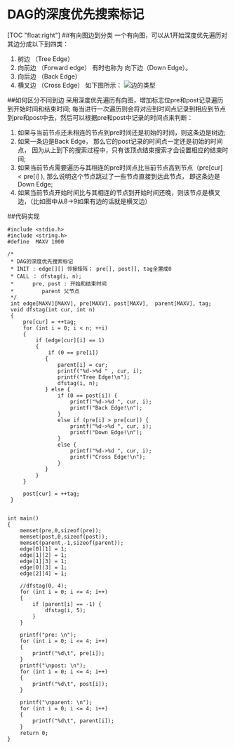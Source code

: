 # DAG的深度优先搜索标记
[TOC "float:right"]
##有向图边到分类
	一个有向图，可以从1开始深度优先遍历对其边分成以下到四类：
1. 树边  （Tree Edge）
2. 向前边 （Forward edge） 有时也称为 向下边（Down Edge）。
3. 向后边 （Back Edge）
4. 横叉边 （Cross Edge）
如下图所示：
![边的类型](http://img.blog.csdn.net/20141208173902513?watermark/2/text/aHR0cDovL2Jsb2cuY3Nkbi5uZXQvYXRvbWljMTIz/font/5a6L5L2T/fontsize/400/fill/I0JBQkFCMA==/dissolve/70/gravity/Center)

##如何区分不同到边
采用深度优先遍历有向图，增加标志位pre和post记录遍历到开始时间和结束时间;
每当进行一次遍历则会将对应到时间点记录到相应到节点到pre和post中去，然后可以根据pre和post中记录的时间点来判断：
1. 如果与当前节点还未相连的节点到pre时间还是初始的时间，则这条边是树边;
2. 如果一条边是Back Edge， 那么它的post记录的时间点一定还是初始的时间点， 因为从上到下的搜索过程中，只有该顶点结束搜索才会设置相应的结束时间;
3. 如果当前节点需要遍历与其相连的pre时间点比当前节点高到节点（pre[cur] < pre[i] ), 那么说明这个节点跳过了一些节点直接到达此节点， 即这条边是Down Edge;
4. 如果当前节点开始时间比与其相连的节点到开始时间还晚，则该节点是横叉边，（比如图中从8->9如果有边的话就是横叉边）

##代码实现
```
#include <stdio.h>
#include <string.h>
#define  MAXV 1000

/*
 * DAG的深度优先搜索标记
 * INIT : edge[][] 邻接矩阵； pre[], post[], tag全置成0
 * CALL ： dfstag(i, n);  
 * 		pre, post : 开始和结束时间
 *         parent 父节点
 */
 int edge[MAXV][MAXV], pre[MAXV], post[MAXV],  parent[MAXV], tag;
 void dfstag(int cur, int n)
 {
     pre[cur] = ++tag;
     for (int i = 0; i < n; ++i)
     {
         if (edge[cur][i] == 1)
         {
             if (0 == pre[i])
            {
                parent[i] = cur;
                printf("%d->%d " , cur, i);
                printf("Tree Edge!\n");
                dfstag(i, n);
            } else {
                if (0 == post[i]) {
                    printf("%d->%d ", cur, i);
                    printf("Back Edge!\n");
                }
                else if (pre[i] > pre[cur]) {
                    printf("%d->%d ", cur, i);
                    printf("Down Edge!\n");
                }
                else {
                    printf("%d->%d ", cur, i);
                    printf("Cross Edge!\n");
                }
            }
         }
     }

     post[cur] = ++tag;
 }


int main()
{
    memset(pre,0,sizeof(pre));
    memset(post,0,sizeof(post));
    memset(parent,-1,sizeof(parent));
    edge[0][1] = 1;
    edge[1][2] = 1;
    edge[1][3] = 1;
    edge[0][3] = 1;
    edge[2][4] = 1;

    //dfstag(0, 4);
    for (int i = 0; i <= 4; i++)
    {
        if (parent[i] == -1) {
            dfstag(i, 5);
        }
    }

    printf("pre: \n");
    for (int i = 0; i <= 4; i++)
    {
        printf("%d\t", pre[i]);
    }
    printf("\npost: \n");
    for (int i = 0; i <= 4; i++)
    {
        printf("%d\t", post[i]);
    }

    printf("\nparent: \n");
    for (int i = 0; i <= 4; i++)
    {
        printf("%d\t", parent[i]);
    }
    return 0;
}
```
